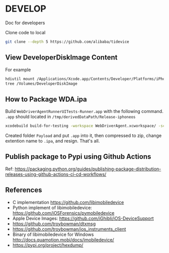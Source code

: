 # DEVELOP
Doc for developers

Clone code to local

```bash
git clone --depth 5 https://github.com/alibaba/tidevice
```

## View DeveloperDiskImage Content
For example

```bash
hdiutil mount /Applications/Xcode.app/Contents/Developer/Platforms/iPhoneOS.platform/DeviceSupport/14.0/DeveloperDiskImage.dmg
tree /Volumes/DeveloperDiskImage
```

## How to Package WDA.ipa
Build `WebDriverAgentRunnerUITests-Runner.app` with the following command. `.app` should located in `/tmp/derivedDataPath/Release-iphoneos`

```bash
xcodebuild build-for-testing -workspace WebDriverAgent.xcworkspace/ -scheme WebDriverAgent -sdk iphoneos -configuration Release -derivedDataPath /tmp/derivedDataPath
```

Created folder `Payload` and put `.app` into it, then compressed to zip, change extention name to `.ipa`, and resign. That's all.


## Publish package to Pypi using Github Actions
Ref: https://packaging.python.org/guides/publishing-package-distribution-releases-using-github-actions-ci-cd-workflows/


## References
- C implementation <https://github.com/libimobiledevice>
- Python implement of libimobiledevice: <https://github.com/iOSForensics/pymobiledevice>
- Apple Device Images: <https://github.com/iGhibli/iOS-DeviceSupport>
- <https://github.com/troybowman/dtxmsg>
- <https://github.com/troybowman/ios_instruments_client>
- Binary of libimobiledevice for Windows <http://docs.quamotion.mobi/docs/imobiledevice/>
- https://pypi.org/project/hexdump/